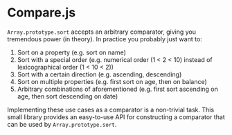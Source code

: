 # Compare.js

`Array.prototype.sort` accepts an arbitrary comparator, giving you tremendous power (in theory). In practice you probably just want to:

1. Sort on a property (e.g. sort on name)
2. Sort with a special order (e.g. numerical order (1 < 2 < 10) instead of lexicographical order (1 < 10 < 2))
2. Sort with a certain direction (e.g. ascending, descending)
3. Sort on multiple properties (e.g. first sort on age, then on balance)
4. Arbitrary combinations of aforementioned (e.g. first sort ascending on age, then sort descending on date)

Implementing these use cases as a comparator is a non-trivial task. This small library provides an easy-to-use API for constructing a comparator that can be used by `Array.prototype.sort`.